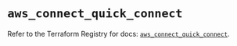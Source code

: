 # `aws_connect_quick_connect`

Refer to the Terraform Registry for docs: [`aws_connect_quick_connect`](https://registry.terraform.io/providers/hashicorp/aws/6.15.0/docs/resources/connect_quick_connect).
